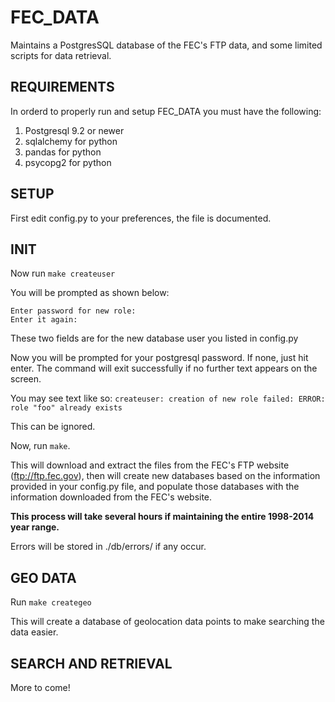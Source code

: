 FEC_DATA
========

Maintains a PostgresSQL database of the FEC's FTP data, and some limited scripts for data retrieval.

REQUIREMENTS
------------

In orderd to properly run and setup FEC_DATA you must have the following:
1) Postgresql 9.2 or newer
2) sqlalchemy for python
3) pandas for python
4) psycopg2 for python

SETUP
-----

First edit config.py to your preferences, the file is documented.

INIT
----

Now run ```make createuser```

You will be prompted as shown below:

```
Enter password for new role: 
Enter it again: 
```

These two fields are for the new database user you listed in config.py

Now you will be prompted for your postgresql password. If none, just hit enter.
The command will exit successfully if no further text appears on the screen. 

You may see text like so:
```createuser: creation of new role failed: ERROR:  role "foo" already exists```

This can be ignored.

Now, run ```make```. 

This will download and extract the files from the FEC's
FTP website (ftp://ftp.fec.gov), then will create new databases based on the 
information provided in your config.py file, and populate those databases with the 
information downloaded from the FEC's website. 

__This process will take several hours if maintaining the entire 1998-2014 year range.__

Errors will be stored in ./db/errors/ if any occur. 

GEO DATA
--------

Run ```make creategeo``` 

This will create a database of geolocation data points to make searching the data easier.

SEARCH AND RETRIEVAL
--------------------
More to come!

